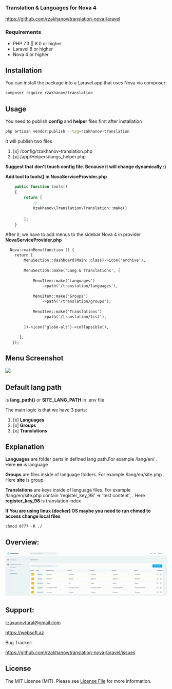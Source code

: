 ### Translation & Languages for Nova 4

https://github.com/rzakhanov/translation-nova-laravel

### Requirements
- PHP 7.3 || 8.0 or higher
- Laravel 8 or higher
- Nova 4 or higher

## Installation

You can install the package into a Laravel app that uses Nova via composer:

```bash
composer require rzakhanov/translation
```

## Usage

You need to publish **config** and **helper** files first after installation
```bash
php artisan vendor:publish --tag=rzakhanov-translation
```



İt will publish two files

1. [x] /config/rzakhanov-translation.php
1. [x] /app/Helpers/langs_helper.php

**Suggest that don't touch config file. Because it will change dynamically :)**

**Add tool to tools() in NovaServiceProvider.php**
```php
    public function tools()
    {
        return [
            //....
            Rzakhanov\Translation\Translation::make()

        ];
    }
```


After it, we have to add menus to the sidebar Nova 4 in provider **NovaServiceProvider.php**

```
  Nova::mainMenu(function () {
    return [
        MenuSection::dashboard(Main::class)->icon('archive'),
      
        MenuSection::make('Lang & Translations', [

            MenuItem::make('Languages')
                ->path('/translation/languages'),
                
            MenuItem::make('Groups')
                ->path('/translation/groups'),

            MenuItem::make('Translations')
                ->path('/translation/list'),

        ])->icon('globe-alt')->collapsible(),

      ];
   });
```

## Menu Screenshot

<img src="screenshots/menu.gif" width="150"><br>

## Default lang path

is **lang_path()** or **SITE_LANG_PATH** in .env file


The main logic is that we have 3 parts:
1. [x] **Languages**
2. [x] **Groups**
3. [x] **Translations**

## Explanation
**Languages** are folder parts in defined lang path.For example /lang/en/ . Here **en** is language                                            

**Groups** are files inside of language folders. For example /lang/en/site.php . Here **site** is group

**Translations** are keys inside of language files. For example  /lang/en/site.php contain 'register_key_98' => 'test content', . Here **register_key_98** is translation index


**If You are using linux (docker) OS maybe you need to run chmod to access change local files**

```linux
chmod 0777 -R ./
```


## Overview:
<img src="screenshots/all.gif" width="1050"><br>

## Support:
rzaxanovtural@gmail.com

https://websoft.az

Bug Tracker:

https://github.com/rzakhanov/translation-nova-laravel/issues

## License

The MIT License (MIT). Please see [License File](LICENSE.md) for more information.
